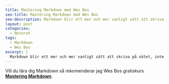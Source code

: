 ```yaml
---
title: Mastering Markdown med Wes Bos
seo-title: Mastering Markdown med Wes Bos
seo-description: Markdown blir ett mer och mer vanligt sätt att skriva på nätet, inte längre bara bland författare och skribenter. Lär dig att behärska Markdown med Wes Bos.
layout: post
categories:
  - Noterat
tags:
  - Markdown
  - Wes Bos
excerpt: |
  Markdown blir ett mer och mer vanligt sätt att skriva på nätet, inte längre bara bland författare och skribenter. Lär dig att behärska Markdown med Wes Bos.
---
```

Vill du lära dig Markdown så rekomenderar jag Wes Bos gratiskurs <strong><a href="http://masteringmarkdown.com/">Mastering Markdown</a></strong>.
